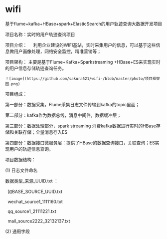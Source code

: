 # wifi
基于flume+kafka+HBase+spark+ElasticSearch的用户轨迹查询大数据开发项目

项目名称：实时的用户轨迹查询项目

项目介绍：
    利用企业建设的WIFI基站，实时采集用户的信息，可以基于这些信息做用户画像处理，网络安全监控，精准营销等；
	
    
项目架构：
    主要是基于Flume+Kafka+Sparkstreaming +HBase+ES来实现实时的用户信息存储轨迹查询任务。
    
    ！[image](https://github.com/sakura521/wifi-/blob/master/photo/项目框架图.png)

项目组成：

第一部分：数据采集，Flume采集日志文件传输到kafka的topic里面；

第二部分：kafka作为数据总线，消息中间件，数据缓冲层；

第三部分：数据处理部分，spark streaming 消费kafka数据进行实时的HBase存储和关联存储；全量消息存入ES

第四部分：数据接口微服务层：提供了HBase的数据查询接口，关联查询；ES实现用户的轨迹信息查询。


项目数据结构：

(1) 日志文件命名

数据类型_来源_UUID.txt ：

  如BASE_SOURCE_UUID.txt
  
    wechat_source1_1111160.txt
    
    qq_source1_21111221.txt
    
    mail_source2222_32132137.txt
    
(2) 通用字段

